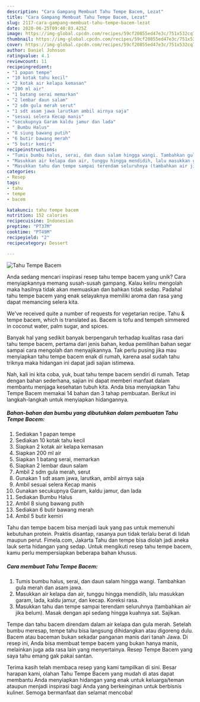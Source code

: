 ```yaml
---
description: "Cara Gampang Membuat Tahu Tempe Bacem, Lezat"
title: "Cara Gampang Membuat Tahu Tempe Bacem, Lezat"
slug: 2117-cara-gampang-membuat-tahu-tempe-bacem-lezat
date: 2020-06-25T09:40:03.425Z
image: https://img-global.cpcdn.com/recipes/59cf20855ed47e3c/751x532cq70/tahu-tempe-bacem-foto-resep-utama.jpg
thumbnail: https://img-global.cpcdn.com/recipes/59cf20855ed47e3c/751x532cq70/tahu-tempe-bacem-foto-resep-utama.jpg
cover: https://img-global.cpcdn.com/recipes/59cf20855ed47e3c/751x532cq70/tahu-tempe-bacem-foto-resep-utama.jpg
author: Daniel Johnson
ratingvalue: 4.1
reviewcount: 11
recipeingredient:
- "1 papan tempe"
- "10 kotak tahu kecil"
- "2 kotak air kelapa kemasan"
- "200 ml air"
- "1 batang serai memarkan"
- "2 lembar daun salam"
- "2 sdm gula merah serut"
- "1 sdt asam jawa larutkan ambil airnya saja"
- "sesuai selera Kecap manis"
- "secukupnya Garam kaldu jamur dan lada"
- " Bumbu Halus"
- "8 siung bawang putih"
- "6 butir bawang merah"
- "5 butir kemiri"
recipeinstructions:
- "Tumis bumbu halus, serai, dan daun salam hingga wangi. Tambahkan gula merah dan asam jawa."
- "Masukkan air kelapa dan air, tunggu hingga mendidih, lalu masukkan garam, lada, kaldu jamur, dan kecap. Koreksi rasa."
- "Masukkan tahu dan tempe sampai terendam seluruhnya (tambahkan air jika belum). Masak dengan api sedang hingga kuahnya sat. Sajikan."
categories:
- Resep
tags:
- tahu
- tempe
- bacem

katakunci: tahu tempe bacem 
nutrition: 152 calories
recipecuisine: Indonesian
preptime: "PT37M"
cooktime: "PT49M"
recipeyield: "2"
recipecategory: Dessert

---
```



![Tahu Tempe Bacem](https://img-global.cpcdn.com/recipes/59cf20855ed47e3c/751x532cq70/tahu-tempe-bacem-foto-resep-utama.jpg)

Anda sedang mencari inspirasi resep tahu tempe bacem yang unik? Cara menyiapkannya memang susah-susah gampang. Kalau keliru mengolah maka hasilnya tidak akan memuaskan dan bahkan tidak sedap. Padahal tahu tempe bacem yang enak selayaknya memiliki aroma dan rasa yang dapat memancing selera kita.

We&#39;ve received quite a number of requests for vegetarian recipe. Tahu &amp; tempe bacem, which is translated as. Bacem is tofu and tempeh simmered in coconut water, palm sugar, and spices.

Banyak hal yang sedikit banyak berpengaruh terhadap kualitas rasa dari tahu tempe bacem, pertama dari jenis bahan, kedua pemilihan bahan segar sampai cara mengolah dan menyajikannya. Tak perlu pusing jika mau menyiapkan tahu tempe bacem enak di rumah, karena asal sudah tahu triknya maka hidangan ini dapat jadi sajian istimewa.


Nah, kali ini kita coba, yuk, buat tahu tempe bacem sendiri di rumah. Tetap dengan bahan sederhana, sajian ini dapat memberi manfaat dalam membantu menjaga kesehatan tubuh kita. Anda bisa menyiapkan Tahu Tempe Bacem memakai 14 bahan dan 3 tahap pembuatan. Berikut ini langkah-langkah untuk menyiapkan hidangannya.

<!--inarticleads1-->

##### Bahan-bahan dan bumbu yang dibutuhkan dalam pembuatan Tahu Tempe Bacem:

1. Sediakan 1 papan tempe
1. Sediakan 10 kotak tahu kecil
1. Siapkan 2 kotak air kelapa kemasan
1. Siapkan 200 ml air
1. Siapkan 1 batang serai, memarkan
1. Siapkan 2 lembar daun salam
1. Ambil 2 sdm gula merah, serut
1. Gunakan 1 sdt asam jawa, larutkan, ambil airnya saja
1. Ambil sesuai selera Kecap manis
1. Gunakan secukupnya Garam, kaldu jamur, dan lada
1. Sediakan  Bumbu Halus
1. Ambil 8 siung bawang putih
1. Sediakan 6 butir bawang merah
1. Ambil 5 butir kemiri


Tahu dan tempe bacem bisa menjadi lauk yang pas untuk memenuhi kebutuhan protein. Praktis disantap, rasanya pun tidak terlalu berat di lidah maupun perut. Fimela.com, Jakarta Tahu dan tempe bisa diolah jadi aneka lauk serta hidangan yang sedap. Untuk mengikuti resep tahu tempe bacem, kamu perlu mempersiapkan beberapa bahan khusus. 

<!--inarticleads2-->

##### Cara membuat Tahu Tempe Bacem:

1. Tumis bumbu halus, serai, dan daun salam hingga wangi. Tambahkan gula merah dan asam jawa.
1. Masukkan air kelapa dan air, tunggu hingga mendidih, lalu masukkan garam, lada, kaldu jamur, dan kecap. Koreksi rasa.
1. Masukkan tahu dan tempe sampai terendam seluruhnya (tambahkan air jika belum). Masak dengan api sedang hingga kuahnya sat. Sajikan.


Tempe dan tahu bacem direndam dalam air kelapa dan gula merah. Setelah bumbu meresap, tempe tahu bisa langsung dihidangkan atau digoreng dulu. Bacem atau baceman bukan sekadar panganan manis dari tanah Jawa. Di resep ini, Anda bisa membuat tempe bacem yang bukan hanya manis, melainkan juga ada rasa lain yang menyertainya. Resep Tempe Bacem yang saya tahu emang gak pakai santan. 

Terima kasih telah membaca resep yang kami tampilkan di sini. Besar harapan kami, olahan Tahu Tempe Bacem yang mudah di atas dapat membantu Anda menyiapkan hidangan yang enak untuk keluarga/teman ataupun menjadi inspirasi bagi Anda yang berkeinginan untuk berbisnis kuliner. Semoga bermanfaat dan selamat mencoba!
